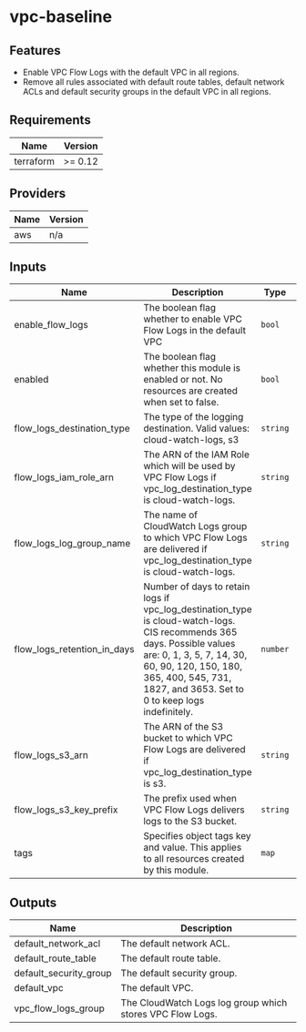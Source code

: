 # vpc-baseline

## Features

- Enable VPC Flow Logs with the default VPC in all regions.
- Remove all rules associated with default route tables, default network ACLs and default security groups in the default VPC in all regions.

<!-- BEGINNING OF PRE-COMMIT-TERRAFORM DOCS HOOK -->
## Requirements

| Name | Version |
|------|---------|
| terraform | >= 0.12 |

## Providers

| Name | Version |
|------|---------|
| aws | n/a |

## Inputs

| Name | Description | Type | Default | Required |
|------|-------------|------|---------|:--------:|
| enable\_flow\_logs | The boolean flag whether to enable VPC Flow Logs in the default VPC | `bool` | `true` | no |
| enabled | The boolean flag whether this module is enabled or not. No resources are created when set to false. | `bool` | `true` | no |
| flow\_logs\_destination\_type | The type of the logging destination. Valid values: cloud-watch-logs, s3 | `string` | `"cloud-watch-logs"` | no |
| flow\_logs\_iam\_role\_arn | The ARN of the IAM Role which will be used by VPC Flow Logs if vpc\_log\_destination\_type is cloud-watch-logs. | `string` | `""` | no |
| flow\_logs\_log\_group\_name | The name of CloudWatch Logs group to which VPC Flow Logs are delivered if vpc\_log\_destination\_type is cloud-watch-logs. | `string` | `""` | no |
| flow\_logs\_retention\_in\_days | Number of days to retain logs if vpc\_log\_destination\_type is cloud-watch-logs. CIS recommends 365 days. Possible values are: 0, 1, 3, 5, 7, 14, 30, 60, 90, 120, 150, 180, 365, 400, 545, 731, 1827, and 3653. Set to 0 to keep logs indefinitely. | `number` | `365` | no |
| flow\_logs\_s3\_arn | The ARN of the S3 bucket to which VPC Flow Logs are delivered if vpc\_log\_destination\_type is s3. | `string` | `""` | no |
| flow\_logs\_s3\_key\_prefix | The prefix used when VPC Flow Logs delivers logs to the S3 bucket. | `string` | `"flow-logs"` | no |
| tags | Specifies object tags key and value. This applies to all resources created by this module. | `map` | <pre>{<br>  "Terraform": true<br>}</pre> | no |

## Outputs

| Name | Description |
|------|-------------|
| default\_network\_acl | The default network ACL. |
| default\_route\_table | The default route table. |
| default\_security\_group | The default security group. |
| default\_vpc | The default VPC. |
| vpc\_flow\_logs\_group | The CloudWatch Logs log group which stores VPC Flow Logs. |

<!-- END OF PRE-COMMIT-TERRAFORM DOCS HOOK -->

